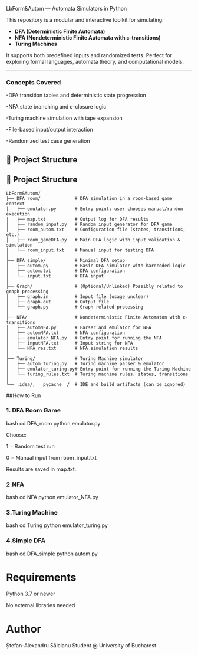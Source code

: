 LbForm&Autom — Automata Simulators in Python

This repository is a modular and interactive toolkit for simulating:

- **DFA (Deterministic Finite Automata)**
- **NFA (Nondeterministic Finite Automata with ε-transitions)**
- **Turing Machines**

It supports both predefined inputs and randomized tests. Perfect for exploring formal languages, automata theory, and computational models.

---
### Concepts Covered
-DFA transition tables and deterministic state progression

-NFA state branching and ε-closure logic

-Turing machine simulation with tape expansion

-File-based input/output interaction

-Randomized test case generation

## 📁 Project Structure
## 📁 Project Structure

```text
LbForm&Autom/
├── DFA_room/             # DFA simulation in a room-based game context
│   ├── emulator.py       # Entry point: user chooses manual/random execution
│   ├── map.txt           # Output log for DFA results
│   ├── random_input.py   # Random input generator for DFA game
│   ├── room_autom.txt    # Configuration file (states, transitions, etc.)
│   ├── room_gameDFA.py   # Main DFA logic with input validation & simulation
│   └── room_input.txt    # Manual input for testing DFA
│
├── DFA_simple/           # Minimal DFA setup
│   ├── autom.py          # Basic DFA simulator with hardcoded logic
│   ├── autom.txt         # DFA configuration
│   └── input.txt         # DFA input
│
├── Graph/                # (Optional/Unlinked) Possibly related to graph processing
│   ├── graph.in          # Input file (usage unclear)
│   ├── graph.out         # Output file
│   └── graph.py          # Graph-related processing
│
├── NFA/                  # Nondeterministic Finite Automaton with ε-transitions
│   ├── automNFA.py       # Parser and emulator for NFA
│   ├── automNFA.txt      # NFA configuration
│   ├── emulator_NFA.py   # Entry point for running the NFA
│   ├── inputNFA.txt      # Input string for NFA
│   └── NFA_rez.txt       # NFA simulation results
│
├── Turing/               # Turing Machine simulator
│   ├── autom_turing.py   # Turing machine parser & emulator
│   ├── emulator_turing.py# Entry point for running the Turing Machine
│   └── turing_rules.txt  # Turing machine rules, states, transitions
│
└── .idea/, __pycache__/  # IDE and build artifacts (can be ignored)

```

##How to Run

### 1. DFA Room Game

bash
cd DFA_room
python emulator.py

Choose:

1 = Random test run

0 = Manual input from room_input.txt

Results are saved in map.txt.

### 2.NFA 
bash
cd NFA
python emulator_NFA.py

### 3.Turing Machine
bash
cd Turing
python emulator_turing.py

### 4.Simple DFA

bash
cd DFA_simple
python autom.py

# Requirements
Python 3.7 or newer

No external libraries needed

# Author
Ștefan-Alexandru Sălcianu
Student @ University of Bucharest
